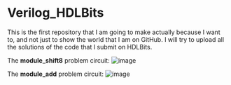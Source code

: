 # Verilog_HDLBits
This is the first repository that I am going to make actually because I want to, and not just to show the world that I am on GitHub. I will try to upload all the solutions of the code that I submit on HDLBits.

The **module_shift8** problem circuit:
![image](https://github.com/Harsh346/Verilog_HDLBits/assets/76197312/e456da3f-a92f-4046-b77e-37d31956daa4)


The **module_add** problem circuit:
![image](https://github.com/Harsh346/Verilog_HDLBits/assets/76197312/f563ebe2-f530-4661-992c-3a3c61064858)
